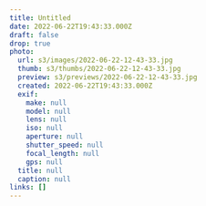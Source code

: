 ```yaml
---
title: Untitled
date: 2022-06-22T19:43:33.000Z
draft: false
drop: true
photo:
  url: s3/images/2022-06-22-12-43-33.jpg
  thumb: s3/thumbs/2022-06-22-12-43-33.jpg
  preview: s3/previews/2022-06-22-12-43-33.jpg
  created: 2022-06-22T19:43:33.000Z
  exif:
    make: null
    model: null
    lens: null
    iso: null
    aperture: null
    shutter_speed: null
    focal_length: null
    gps: null
  title: null
  caption: null
links: []
---
```

